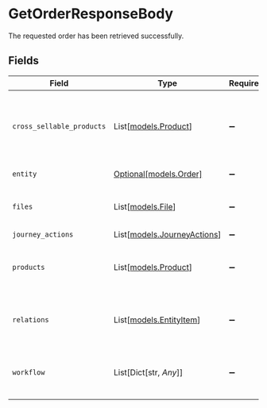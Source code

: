 # GetOrderResponseBody

The requested order has been retrieved successfully.


## Fields

| Field                                                      | Type                                                       | Required                                                   | Description                                                |
| ---------------------------------------------------------- | ---------------------------------------------------------- | ---------------------------------------------------------- | ---------------------------------------------------------- |
| `cross_sellable_products`                                  | List[[models.Product](../models/product.md)]               | :heavy_minus_sign:                                         | The related cross sellable products of the requested order |
| `entity`                                                   | [Optional[models.Order]](../models/order.md)               | :heavy_minus_sign:                                         | The order entity                                           |
| `files`                                                    | List[[models.File](../models/file.md)]                     | :heavy_minus_sign:                                         | The related files of the requested order                   |
| `journey_actions`                                          | List[[models.JourneyActions](../models/journeyactions.md)] | :heavy_minus_sign:                                         | N/A                                                        |
| `products`                                                 | List[[models.Product](../models/product.md)]               | :heavy_minus_sign:                                         | The related products of the requested order                |
| `relations`                                                | List[[models.EntityItem](../models/entityitem.md)]         | :heavy_minus_sign:                                         | The related entities of the requested order                |
| `workflow`                                                 | List[Dict[str, *Any*]]                                     | :heavy_minus_sign:                                         | The related workflows of the requested order               |